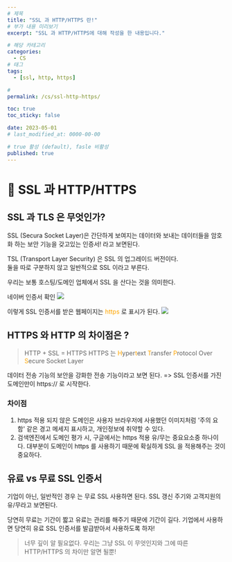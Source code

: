 ```yaml
---
# 제목
title: "SSL 과 HTTP/HTTPS 란!"
# 부가 내용 미리보기
excerpt: "SSL 과 HTTP/HTTPS에 대해 작성을 한 내용입니다."

# 해당 카테고리
categories:
  - CS
# 태그 
tags:
  - [ssl, http, https]

# 
permalink: /cs/ssl-http-https/

toc: true
toc_sticky: false

date: 2023-05-01
# last_modified_at: 0000-00-00

# true 활성 (default), fasle 비활성 
published: true
---
```


# 🦥 SSL 과 HTTP/HTTPS

## SSL 과 TLS 은 무엇인가?

SSL (Secura Socket Layer)은 간단하게 보여지는 데이터와 보내는 데이터들을 암호화 하는 보안 기능을 갖고있는 인증서! 라고 보면된다.

TSL (Transport Layer Security) 은 SSL 의 업그레이드 버전이다.  
둘을 따로 구분하지 않고 일반적으로 SSL 이라고 부른다.

우리는 보통 호스팅/도메인 업체에서 SSL 을 산다는 것을 의미한다.


네이버 인증서 확인 
![](https://velog.velcdn.com/images/sht-3756/post/4f719cc1-6cfe-4594-8ce4-9203296e8bf7/image.png)

이렇게 SSL 인증서를 받은 웹페이지는 <span style="color: orange">https</span> 로 표시가 된다.
![](https://velog.velcdn.com/images/sht-3756/post/6f30322f-0b61-4065-84fc-aec9f39338b7/image.png)

## HTTPS 와 HTTP 의 차이점은 ?
> HTTP + SSL = HTTPS 
HTTPS 는 <span style="color: orange">H</span>yper<span style="color: orange">t</span>ext <span style="color: orange">T</span>ransfer <span style="color: orange">P</span>rotocol Over <span style="color: orange">S</span>ecure Socket Layer

데이터 전송 기능의 보안을 강화한 전송 기능이라고 보면 된다. 
=> SSL 인증서를 가진 도메인만이 https:// 로 시작한다. 


### 차이점
1. https 적용 되지 않은 도메인은 사용자 브라우저에 사용했던 이미지처럼 '주의 요함' 같은 경고 메세지 표시하고, 개인정보에 취약할 수 있다. 
2. 검색엔진에서 도메인 평가 시, 구글에서는 https 적용 유/무는 중요요소중 하나이다.
대부분이 도메인이 https 를 사용하기 때문에 확실하게 SSL 을 적용해주는 것이 중요하다.


## 유료 vs 무료 SSL 인증서

기업이 아닌, 일반적인 경우 는 무료 SSL 사용하면 된다.
SSL 갱신 주기와 고객지원의 유/무라고 보면된다.

당연히 무료는 기간이 짧고 유료는 관리를 해주기 때문에 기간이 길다. 
기업에서 사용하면 당연히 유료 SSL 인증서를 발급받아서 사용하도록 하자! 

> 너무 깊이 알 필요없다. 우리는 그냥 SSL 이 무엇인지와 그에 따른 HTTP/HTTPS 의 차이만 알면 될뿐!









